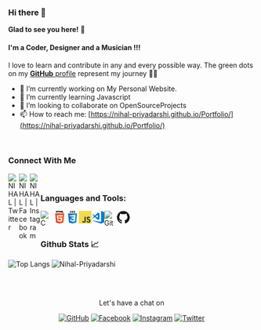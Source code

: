 ### Hi there 👋

**Glad to see you here!** :star_struck:

#### I'm a Coder, Designer and a Musician !!! <br>

I love to learn and contribute in any and every possible way. 
The green dots on my [**GitHub** profile](https://github.com/Nihal-Priyadarshi?tab=repositories) represent my journey :running_man: 
<br>

- 🔭 I’m currently working on My Personal Website.
- 🌱 I’m currently learning Javascript
- 👯 I’m looking to collaborate on OpenSourceProjects
- 📫 How to reach me: [https://nihal-priyadarshi.github.io/Portfolio/](https://nihal-priyadarshi.github.io/Portfolio/)
<br>

### Connect With Me
[<img align="left" alt="NIHAL | Twitter" width="22px" src="https://cdn.jsdelivr.net/npm/simple-icons@v3/icons/twitter.svg" />][twitter]
[<img align="left" alt="NIHAL | Facebook" width="22px" src="https://cdn.jsdelivr.net/npm/simple-icons@v3/icons/facebook.svg" />][facebook]
[<img align="left" alt="NIHAL | Instagram" width="22px" src="https://cdn.jsdelivr.net/npm/simple-icons@v3/icons/instagram.svg" />][instagram]
<br>

### Languages and Tools:
<img align="left" alt="C" width="26px" src="https://img.icons8.com/color/48/000000/c-programming.png" />
<img align="left" alt="HTML5" width="26px" src="https://raw.githubusercontent.com/github/explore/80688e429a7d4ef2fca1e82350fe8e3517d3494d/topics/html/html.png" />
<img align="left" alt="CSS3" width="26px" src="https://raw.githubusercontent.com/github/explore/80688e429a7d4ef2fca1e82350fe8e3517d3494d/topics/css/css.png" />
<img align="left" alt="Javascript" width="26px" src="https://raw.githubusercontent.com/github/explore/80688e429a7d4ef2fca1e82350fe8e3517d3494d/topics/javascript/javascript.png">
<img align="left" alt="Visual Studio Code" width="26px" src="https://raw.githubusercontent.com/github/explore/80688e429a7d4ef2fca1e82350fe8e3517d3494d/topics/visual-studio-code/visual-studio-code.png" />
<img align="left" alt="Git" width="26px" src="https://img.icons8.com/color/48/000000/git.png" />
<img align="left" alt="GitHub" width="26px" src="https://raw.githubusercontent.com/github/explore/78df643247d429f6cc873026c0622819ad797942/topics/github/github.png" />

<br><br>

### Github Stats 📈
<!-- <p ><img  src="https://github-readme-stats.vercel.app/api?username=Nihal-Priyadarshi&show_icons=true" alt="Nihal-Priyadarshi" /></p>
<br> -->

![Top Langs](https://github-readme-stats.vercel.app/api/top-langs/?username=Nihal-Priyadarshi&layout=compact&theme=radical) <img src="https://github-readme-stats.vercel.app/api?username=Nihal-Priyadarshi&show_icons=true&theme=radical" alt="Nihal-Priyadarshi" />

<br><br>
<p align="center"> Let's have a chat on </p> 
<p align="center">
	<a href="https://github.com/Nihal-Priyadarshi"><img src="https://img.shields.io/github/followers/Nihal-Priyadarshi.svg?label=GitHub&style=social" alt="GitHub"></a>
	<a href="https://www.facebook.com/nihal.priyadarshi.1999"><img src="https://img.shields.io/badge/Facebook--_.svg?style=social&logo=facebook" alt="Facebook"></a>
	<a href="https://instagram.com/nihal_priyadarshi?igshid=1sdgxdfcf7ksq"><img src="https://img.shields.io/badge/Instagram--_.svg?style=social&logo=instagram" alt="Instagram"></a>
	<a href="https://twitter.com/nihal08121999"><img src="https://img.shields.io/twitter/follow/nihal08121999?label=Follow&style=social" alt="Twitter"></a>
</p>

[twitter]: https://twitter.com/nihal08121999
[instagram]: https://instagram.com/nihal_priyadarshi?igshid=1sdgxdfcf7ksq
[facebook]: https://www.facebook.com/nihal.priyadarshi.1999

<!--
**Nihal-Priyadarshi/Nihal-Priyadarshi** is a ✨ _special_ ✨ repository because its `README.md` (this file) appears on your GitHub profile.

Here are some ideas to get you started:

- 🔭 I’m currently working on ...
- 🌱 I’m currently learning ...
- 👯 I’m looking to collaborate on ...
- 🤔 I’m looking for help with ...
- 💬 Ask me about ...
- 📫 How to reach me: ...
- 😄 Pronouns: ...
- ⚡ Fun fact: ...
-->
